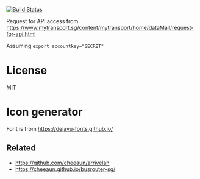 [![Build Status](https://travis-ci.org/kaihendry/ltabus.svg?branch=master)](https://travis-ci.org/kaihendry/ltabus)

Request for API access from <https://www.mytransport.sg/content/mytransport/home/dataMall/request-for-api.html>

Assuming `export accountkey="SECRET"`

# License

MIT

# Icon generator

Font is from https://dejavu-fonts.github.io/

## Related

* <https://github.com/cheeaun/arrivelah>
* <https://cheeaun.github.io/busrouter-sg/>
